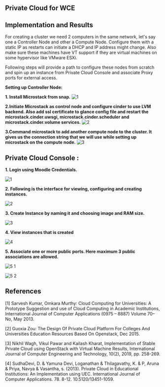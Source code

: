 ## Private Cloud for WCE

## Implementation and Results
  For creating a cluster we need 2 computers in the same network, let's say one a Controller Node and other a Compute Node. Configure them with a static IP as restarts can initiate a DHCP and IP address might change. Also make sure these machines have VT support if they are virtual machines on some hypervisor like VMware ESXi.

Following steps will provide a path to configure these nodes from scratch and spin up an instance from Private Cloud Console and associate Proxy ports for external access. 

**Setting up Controller Node:**
    
  **1. Install Microstack from snap.**
    ![1](https://github.com/Om-Khairnar/WCE-Private-Cloud-main/assets/143726540/c57f32ad-ecb0-419a-be40-68094eab1508)
      
  **2.Initiate Microstack as control node and configure cinder to use LVM backend. Also add ssl certificate to glance config file and restart the microstack.cinder.uwsgi, microstack.cinder.scheduler and microstack.cinder.volume services.**
    ![2](https://github.com/Om-Khairnar/WCE-Private-Cloud-main/assets/143726540/a74ad9d1-8f13-4603-a0ba-41f57d9ca2a0)
     
  **3.Command microstack to add another compute node to the cluster. It gives us the connection string that we will use while setting up microstack on the compute node.**
    ![3](https://github.com/Om-Khairnar/WCE-Private-Cloud-main/assets/143726540/001cf49a-1011-440a-8c6e-0c3a715c6139)

## Private Cloud Console :
   **1. Login using Moodle Credentials.**
   
   ![1](https://github.com/Om-Khairnar/WCE-Private-Cloud-main/assets/143726540/d11ffb8e-5a75-4e53-af47-68c80131bf7e)

   **2. Following is the interface for viewing, configuring and creating instances.**
   
   ![2](https://github.com/Om-Khairnar/WCE-Private-Cloud-main/assets/143726540/f55cc197-7e3b-46f0-b66f-6aa622625f39)

   **3. Create Instance by naming it and choosing image and RAM size.**

   ![3](https://github.com/Om-Khairnar/WCE-Private-Cloud-main/assets/143726540/9a54820a-a1c6-4f6f-9e69-087e9fd2c62b)

   **4. View instances that is created**
     
  ![4](https://github.com/Om-Khairnar/WCE-Private-Cloud-main/assets/143726540/027c217e-2d55-469a-9c34-1f277e387e92)
     
   **5. Associate one or more public ports. Here maximum 3 public associations are allowed.**
   
   ![5 1](https://github.com/Om-Khairnar/WCE-Private-Cloud-main/assets/143726540/2d667dcd-3c2c-445a-804d-2897c94609d4)
      
  ![5 2](https://github.com/Om-Khairnar/WCE-Private-Cloud-main/assets/143726540/2b9d69c1-3567-43a5-b786-ab85c039e9a0)

## References  
  [1] Sarvesh Kumar, Omkara Murthy: Cloud Computing for Universities: A Prototype
      Suggestion and use of Cloud Computing in Academic Institutions, International Journal
      of Computer Applications (0975 – 8887) Volume 70– No, May 2013.
    
  [2] Guoxia Zou: The Design Of Private Cloud Platform For Colleges And Universities
      Education Resources Based On Openstack, Dec 2015.
      
  [3] Nikhil Wagh, Vikul Pawar and Kailash Kharat, Implementation of Stable Private Cloud
      using OpenStack with Virtual Machine Results, International Journal of Computer
      Engineering and Technology, 10(2), 2019, pp. 258-269.
  
  [4] SudhaDevi, D. & Yamuna Devi, Loganathan & Thilagavathy, K. & P, Aruna & Priya,
      Navya & Vasantha, s. (2013). Private Cloud in Educational Institutions: An
      Implementation using UEC. International Journal of Computer Applications. 78. 8-12.
      10.5120/13451-1059.
